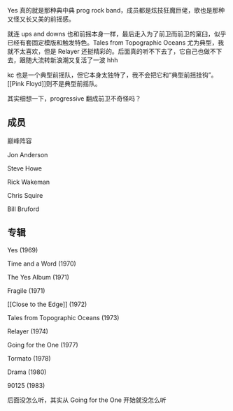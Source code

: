 Yes 真的就是那种典中典 prog rock band，成员都是炫技狂魔巨佬，歌也是那种又怪又长又美的前摇感。

就连 ups and downs 也和前摇本身一样，最后走入为了前卫而前卫的窠臼，似乎已经有套固定模版和触发特色。Tales from Topographic Oceans 尤为典型，我就不太喜欢，但是 Relayer 还挺精彩的。后面真的听不下去了，它自己也做不下去，跟随大流转新浪潮又复活了一波 hhh


kc 也是一个典型前摇队，但它本身太独特了，我不会把它和“典型前摇挂钩”。[[Pink Floyd]]则不是典型前摇队。

其实细想一下，progressive 翻成前卫不奇怪吗？


## 成员

巅峰阵容

Jon Anderson

Steve Howe

Rick Wakeman

Chris Squire

Bill Bruford

## 专辑

Yes (1969)

Time and a Word (1970)

The Yes Album (1971)

Fragile (1971)

[[Close to the Edge]] (1972)

Tales from Topographic Oceans (1973)

Relayer (1974)

Going for the One (1977)

Tormato (1978)

Drama (1980)

90125 (1983)

后面没怎么听，其实从 Going for the One 开始就没怎么听